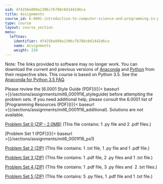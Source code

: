 ```yaml
---
uid: 4f4256e899a1396c7b788c0d1442d6ca
title: Assignments
course_id: 6-0001-introduction-to-computer-science-and-programming-in-python-fall-2016
type: course
layout: course_section
menu:
  leftnav:
    identifier: 4f4256e899a1396c7b788c0d1442d6ca
    name: Assignments
    weight: 220
---
```


Note: The links provided to software may no longer work. You can download the current and previous versions of [Anaconda](https://www.anaconda.com/distribution/) and [Python](https://www.python.org/) from their respective sites. This course is based on Python 3.5. See the [Anaconda for Python 3.5 FAQ](https://docs.anaconda.com/anaconda/user-guide/faq/#anaconda-faq-35).

Please review the [6.0001 Style Guide (PDF)]({{< baseurl >}}/sections/assignments/mit6_0001f16_styleguide) before attempting the problem sets. If you need additional help, please consult the 6.0001 list of [Programming Resources (PDF)]({{< baseurl >}}/sections/assignments/mit6_0001f16_additional). Solutions are not available.

[Problem Set 0 (ZIP - 2.0MB)](https://open-learning-course-data-production.s3.amazonaws.com/6-0001-introduction-to-computer-science-and-programming-in-python-fall-2016/7b5294e2c78e0aaf273b4149ec55c1b1_ps0.zip) (This file contains: 1 .py file and 2 .pdf files.)

[Problem Set 1 (PDF)]({{< baseurl >}}/sections/assignments/mit6_0001f16_ps1)

[Problem Set 2 (ZIP)](https://open-learning-course-data-production.s3.amazonaws.com/6-0001-introduction-to-computer-science-and-programming-in-python-fall-2016/d57834a8de13b1579b3e5274e520ea14_ps2.zip) (This file contains: 1 .txt file, 1 .py file and 1 .pdf file.)

[Problem Set 3 (ZIP)](https://open-learning-course-data-production.s3.amazonaws.com/6-0001-introduction-to-computer-science-and-programming-in-python-fall-2016/e8b32576c66e2f6cc5d102aca6b757ce_PS3.zip) (This file contains: 1 .pdf file, 2 .py files and 1 .txt file.)

[Problem Set 4 (ZIP)](https://open-learning-course-data-production.s3.amazonaws.com/6-0001-introduction-to-computer-science-and-programming-in-python-fall-2016/bcfbf5fbdae3c9acacfa457c7ad5f46e_ps4.zip) (This file contains: 1 .pdf file, 3 .py files and  2 .txt files.)

[Problem Set 5 (ZIP)](https://open-learning-course-data-production.s3.amazonaws.com/6-0001-introduction-to-computer-science-and-programming-in-python-fall-2016/3a797988eba0b1aa0a9f5beacf1b446e_ps5.zip) (This file contains: 5 .py files, 1 .pdf file and 1 .txt file.)